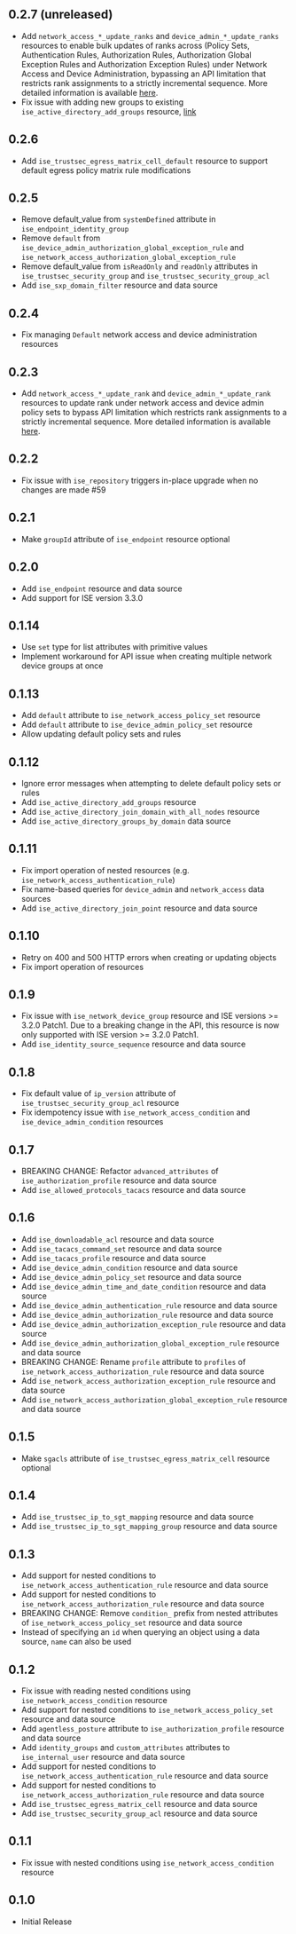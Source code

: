 ## 0.2.7 (unreleased)

- Add `network_access_*_update_ranks` and `device_admin_*_update_ranks` resources to enable bulk updates of ranks across (Policy Sets, Authentication Rules, Authorization Rules, Authorization Global Exception Rules and Authorization Exception Rules) under Network Access and Device Administration, bypassing an API limitation that restricts rank assignments to a strictly incremental sequence. More detailed information is available [here](https://registry.terraform.io/providers/CiscoDevNet/ise/latest/docs/guides/authentication_rules).
- Fix issue with adding new groups to existing `ise_active_directory_add_groups` resource, [link](https://github.com/CiscoDevNet/terraform-provider-ise/issues/113)

## 0.2.6

- Add `ise_trustsec_egress_matrix_cell_default` resource to support default egress policy matrix rule modifications

## 0.2.5

- Remove default_value from `systemDefined` attribute in `ise_endpoint_identity_group`
- Remove `default` from `ise_device_admin_authorization_global_exception_rule` and `ise_network_access_authorization_global_exception_rule`
- Remove default_value from `isReadOnly` and `readOnly` attributes in `ise_trustsec_security_group` and `ise_trustsec_security_group_acl`
- Add `ise_sxp_domain_filter` resource and data source

## 0.2.4

- Fix managing `Default` network access and device administration resources

## 0.2.3

- Add `network_access_*_update_rank` and `device_admin_*_update_rank` resources to update rank under network access and device admin policy sets to bypass API limitation which restricts rank assignments to a strictly incremental sequence. More detailed information is available [here](https://registry.terraform.io/providers/CiscoDevNet/ise/latest/docs/guides/authentication_rules).

## 0.2.2

- Fix issue with `ise_repository` triggers in-place upgrade when no changes are made #59

## 0.2.1

- Make `groupId` attribute of `ise_endpoint` resource optional

## 0.2.0

- Add `ise_endpoint` resource and data source
- Add support for ISE version 3.3.0

## 0.1.14

- Use `set` type for list attributes with primitive values
- Implement workaround for API issue when creating multiple network device groups at once

## 0.1.13

- Add `default` attribute to `ise_network_access_policy_set` resource
- Add `default` attribute to `ise_device_admin_policy_set` resource
- Allow updating default policy sets and rules

## 0.1.12

- Ignore error messages when attempting to delete default policy sets or rules
- Add `ise_active_directory_add_groups` resource
- Add `ise_active_directory_join_domain_with_all_nodes` resource
- Add `ise_active_directory_groups_by_domain` data source

## 0.1.11

- Fix import operation of nested resources (e.g. `ise_network_access_authentication_rule`)
- Fix name-based queries for `device_admin` and `network_access` data sources
- Add `ise_active_directory_join_point` resource and data source

## 0.1.10

- Retry on 400 and 500 HTTP errors when creating or updating objects
- Fix import operation of resources

## 0.1.9

- Fix issue with `ise_network_device_group` resource and ISE versions >= 3.2.0 Patch1. Due to a breaking change in the API, this resource is now only supported with ISE version >= 3.2.0 Patch1.
- Add `ise_identity_source_sequence` resource and data source

## 0.1.8

- Fix default value of `ip_version` attribute of `ise_trustsec_security_group_acl` resource
- Fix idempotency issue with `ise_network_access_condition` and `ise_device_admin_condition` resources

## 0.1.7

- BREAKING CHANGE: Refactor `advanced_attributes` of `ise_authorization_profile` resource and data source
- Add `ise_allowed_protocols_tacacs` resource and data source

## 0.1.6

- Add `ise_downloadable_acl` resource and data source
- Add `ise_tacacs_command_set` resource and data source
- Add `ise_tacacs_profile` resource and data source
- Add `ise_device_admin_condition` resource and data source
- Add `ise_device_admin_policy_set` resource and data source
- Add `ise_device_admin_time_and_date_condition` resource and data source
- Add `ise_device_admin_authentication_rule` resource and data source
- Add `ise_device_admin_authorization_rule` resource and data source
- Add `ise_device_admin_authorization_exception_rule` resource and data source
- Add `ise_device_admin_authorization_global_exception_rule` resource and data source
- BREAKING CHANGE: Rename `profile` attribute to `profiles` of `ise_network_access_authorization_rule` resource and data source
- Add `ise_network_access_authorization_exception_rule` resource and data source
- Add `ise_network_access_authorization_global_exception_rule` resource and data source

## 0.1.5

- Make `sgacls` attribute of `ise_trustsec_egress_matrix_cell` resource optional

## 0.1.4

- Add `ise_trustsec_ip_to_sgt_mapping` resource and data source
- Add `ise_trustsec_ip_to_sgt_mapping_group` resource and data source

## 0.1.3

- Add support for nested conditions to `ise_network_access_authentication_rule` resource and data source
- Add support for nested conditions to `ise_network_access_authorization_rule` resource and data source
- BREAKING CHANGE: Remove `condition_` prefix from nested attributes of `ise_network_access_policy_set` resource and data source
- Instead of specifying an `id` when querying an object using a data source, `name` can also be used

## 0.1.2

- Fix issue with reading nested conditions using `ise_network_access_condition` resource
- Add support for nested conditions to `ise_network_access_policy_set` resource and data source
- Add `agentless_posture` attribute to `ise_authorization_profile` resource and data source
- Add `identity_groups` and `custom_attributes` attributes to `ise_internal_user` resource and data source
- Add support for nested conditions to `ise_network_access_authentication_rule` resource and data source
- Add support for nested conditions to `ise_network_access_authorization_rule` resource and data source
- Add `ise_trustsec_egress_matrix_cell` resource and data source
- Add `ise_trustsec_security_group_acl` resource and data source

## 0.1.1

- Fix issue with nested conditions using `ise_network_access_condition` resource

## 0.1.0

- Initial Release
